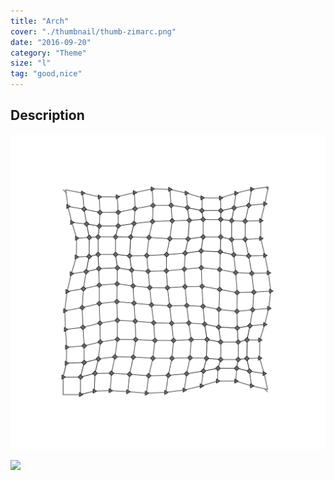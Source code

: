 ```yaml
---
title: "Arch"
cover: "./thumbnail/thumb-zimarc.png"
date: "2016-09-20"
category: "Theme"
size: "l"
tag: "good,nice"
---
```

## Description

![](./thumbnail/thumb-zimarc.png)



<img src="https://images.ctfassets.net/mgd90li3yfeu/6ACnlshBo4WmQqaA6aQims/40967a2e046b1dbcd36c4772a01c19f9/thumb-zimarc.svg">

